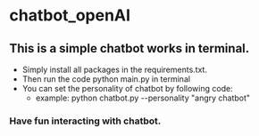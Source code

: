 # chatbot_openAI
## This is a simple chatbot works in terminal.

- Simply install all packages in the requirements.txt.
- Then run the code python main.py in terminal
- You can set the personality of chatbot by following code:
  - example: python chatbot.py --personality "angry chatbot"
### Have fun interacting with chatbot.
